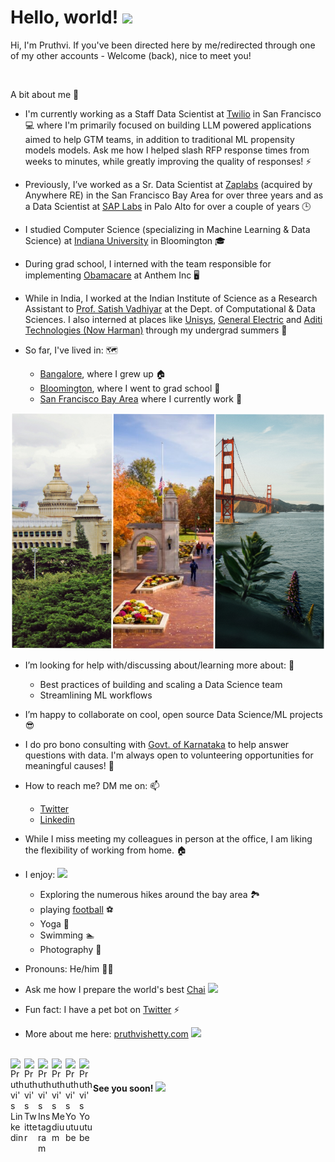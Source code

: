 # Hello, world! <img src="https://media.giphy.com/media/WqR7WfQVrpXNcmrm81/giphy.gif" width="25px"> 

Hi, I'm Pruthvi. If you've been directed here by me/redirected through one of my other accounts -  Welcome (back), nice to meet you! 

<br />

A bit about me 👀 

- I'm currently working as a Staff Data Scientist at [Twilio](https://www.twilio.com/en-us/company) in San Francisco 💻 where I'm primarily focused on building LLM powered applications aimed to help GTM teams, in addition to traditional ML propensity models models. Ask me how I helped slash RFP response times from weeks to minutes, while greatly improving the quality of responses! ⚡  
- Previously, I’ve worked as a Sr. Data Scientist at [Zaplabs](https://www.youtube.com/watch?v=mIWpbIKS7FE) (acquired by Anywhere RE) in the San Francisco Bay Area for over three years and as a Data Scientist at [SAP Labs](https://www.youtube.com/watch?v=4ftF5kpBKj0) in Palo Alto for over a couple of years 🕒 
- I studied Computer Science (specializing in Machine Learning & Data Science) at [Indiana University](https://www.youtube.com/watch?v=9zoY11_v7bA) in Bloomington 🎓 
- During grad school, I interned with the team responsible for implementing [Obamacare](https://media.giphy.com/media/26DOPCEoS8Ntc7suA/giphy.gif) at Anthem Inc 🖥️ 
- While in India, I worked at the Indian Institute of Science as a Research Assistant to [Prof. Satish Vadhiyar](http://cds.iisc.ac.in/faculty/vss/) at the Dept. of Computational & Data Sciences. I also interned at places like [Unisys](https://www.unisys.com/), [General Electric](https://www.ge.com/) and [Aditi Technologies (Now Harman)](https://www.harman.com/) through my undergrad summers 🎒 

- So far, I've lived in: 🗺️ 

   * [Bangalore](youtube.com/watch?v=c8CkE1gWVz0), where I grew up 🏠 
   * [Bloomington](https://www.youtube.com/watch?v=QhYBx761jWQ), where I went to grad school 🏫
   * [San Francisco Bay Area](https://www.youtube.com/watch?v=h_ayZ-xcMd4) where I currently work 🌉
  

![Places](https://github.com/pruthvishetty/pruthvishetty/blob/master/3places.png)


- I’m looking for help with/discussing about/learning more about:  🤔 
  * Best practices of building and scaling a Data Science team
  * Streamlining ML workflows  
  
- I’m happy to collaborate on cool, open source Data Science/ML projects 😎  
- I do pro bono consulting with [Govt. of Karnataka](https://karnataka.gov.in/english) to help answer questions with data. I'm always open to volunteering opportunities for meaningful causes! 🤝
- How to reach me? DM me on: 📫 
    * [Twitter](https://twitter.com/pruthvishetty)
    * [Linkedin](https://www.linkedin.com/in/pruthvishetty/)
  
- While I miss meeting my colleagues in person at the office, I am liking the flexibility of working from home. 🏠 
- I enjoy: <img src="https://media.giphy.com/media/iigp4VDyf5dCLRlGkm/giphy.gif" width="25px"> 
 
    * Exploring the numerous hikes around the bay area 🏞 
    * playing [football](https://media.giphy.com/media/PnPU9GhN3V7oVizSHG/giphy.gif) ⚽ 
    * Yoga 🧘 
    * Swimming 🏊 
    * Photography 📸
    
-  Pronouns: He/him 🧔🏻 
- Ask me how I prepare the world's best [Chai](https://en.wikipedia.org/wiki/Masala_chai) <img src="https://media.giphy.com/media/Wm8h2gyEY8VnJeru6f/giphy.gif" width="25px">  
-  Fun fact: I have a pet bot on [Twitter](https://twitter.com/jarvis_tweets) ⚡  
- More about me here: [pruthvishetty.com](https://pruthvishetty.com/) <img src="https://media.giphy.com/media/QTlmH8hEoVoi83mdJC/giphy.gif" width="25px">

<br />

<a href="https://www.linkedin.com/in/pruthvishetty">
  <img align="left" alt="Pruthvi's Linkedin" width="22px" src="https://pics.freeicons.io/uploads/icons/png/16090541531530099327-512.png" />
</a>

<a href="https://www.twitter.com/pruthvishetty">
  <img align="left" alt="Pruthvi's Twitter" width="22px" src="https://pics.freeicons.io/uploads/icons/png/5959933821530099343-512.png" />
</a>

<a href="https://www.instagram.com/pruthvishetty">
  <img align="left" alt="Pruthvi's Instagram" width="22px" src="https://pics.freeicons.io/uploads/icons/png/6590558241561032669-512.png" />
</a>

<a href="https://medium.com/pruthvi-shetty">
  <img align="left" alt="Pruthvi's Medium" width="22px" src="https://pics.freeicons.io/uploads/icons/png/8613420001530099327-512.png" />
</a>

<a href="https://www.youtube.com/channel/UC8BB5u0KBy4NIkwMts2RiLA">
  <img align="left" alt="Pruthvi's Youtube" width="22px" src="https://pics.freeicons.io/uploads/icons/png/6089548721530099346-512.png" />
</a>

<a href="mailto: pruthvi1124@gmail.com">
  <img align="left" alt="Pruthvi's Youtube" width="22px" src="https://pics.freeicons.io/uploads/icons/png/11377518691557997002-512.png" />
</a>

<br />

#### See you soon! <img src="https://media.giphy.com/media/hvRJCLFzcasrR4ia7z/giphy.gif" width="25px">
                                 
                                    
                                        
                                          
                            
